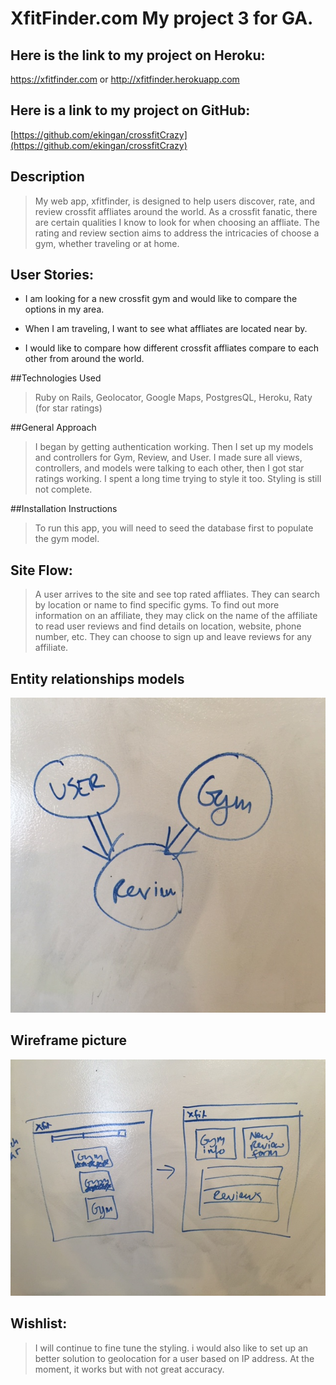 # XfitFinder.com My project 3 for GA.

## Here is the link to my project on Heroku:
https://xfitfinder.com or http://xfitfinder.herokuapp.com

## Here is a link to my project on GitHub:
[https://github.com/ekingan/crossfitCrazy](https://github.com/ekingan/crossfitCrazy)

## Description

>My web app, xfitfinder, is designed to help users discover, rate, and review crossfit affliates around the world.
>As a crossfit fanatic, there are certain qualities I know to look for when choosing an affliate. The rating and review
section aims to address the intricacies of choose a gym, whether traveling or at home.

## User Stories:
* I am looking for a new crossfit gym and would like to compare the options in my area.

* When I am traveling, I want to see what affliates are located near by.

* I would like to compare how different crossfit affliates compare to each other from around the world.

##Technologies Used
>Ruby on Rails, Geolocator, Google Maps, PostgresQL, Heroku, Raty (for star ratings)

##General Approach
>I began by getting authentication working. Then I set up my models and controllers for Gym, Review, and User.
>I made sure all views, controllers, and models were talking to each other, then I got star ratings working.
>I spent a long time trying to style it too. Styling is still not complete.

##Installation Instructions
>To run this app, you will need to seed the database first to populate the gym model.


## Site Flow:
>A user arrives to the site and see top rated affliates. They can search by location or name to find specific gyms.
>To find out more information on an affiliate, they may click on the name of the affiliate to read user reviews and 
>find details on location, website, phone number, etc. They can choose to sign up and leave reviews for any affiliate.

	

## Entity relationships models
![relationship model diagram](/README/model.relationships.project3.jpg)

## Wireframe picture

![Wireframe](/README/wireframe-project3.jpg)



## Wishlist:
>I will continue to fine tune the styling. i would also like to set up an better solution to geolocation for a user based on IP address.
>At the moment, it works but with not great accuracy.

